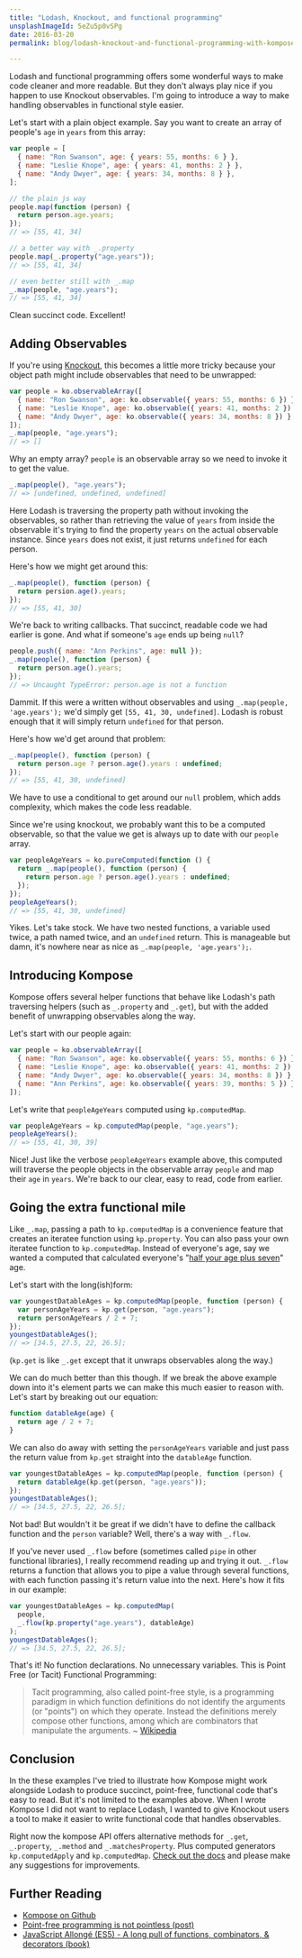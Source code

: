 ```yaml
---
title: "Lodash, Knockout, and functional programming"
unsplashImageId: 5eZu5p0vSPg
date: 2016-03-20
permalink: blog/lodash-knockout-and-functional-programming-with-kompose/index.html

---
```


Lodash and functional programming offers some wonderful ways to make code cleaner and more readable. But they don't always play nice if you happen to use Knockout observables. I'm going to introduce a way to make handling observables in functional style easier.

<!-- excerpt -->

Let's start with a plain object example. Say you want to create an array of people's `age` in `years` from this array:

```js
var people = [
  { name: "Ron Swanson", age: { years: 55, months: 6 } },
  { name: "Leslie Knope", age: { years: 41, months: 2 } },
  { name: "Andy Dwyer", age: { years: 34, months: 8 } },
];

// the plain js way
people.map(function (person) {
  return person.age.years;
});
// => [55, 41, 34]

// a better way with _.property
people.map(_.property("age.years"));
// => [55, 41, 34]

// even better still with _.map
_.map(people, "age.years");
// => [55, 41, 34]
```

Clean succinct code. Excellent!

## Adding Observables

If you're using [Knockout](http://knockoutjs.com), this becomes a little more tricky because your object path might include observables that need to be unwrapped:

```js
var people = ko.observableArray([
  { name: "Ron Swanson", age: ko.observable({ years: 55, months: 6 }) },
  { name: "Leslie Knope", age: ko.observable({ years: 41, months: 2 }) },
  { name: "Andy Dwyer", age: ko.observable({ years: 34, months: 8 }) },
]);
_.map(people, "age.years");
// => []
```

Why an empty array? `people` is an observable array so we need to invoke it to get the value.

```js
_.map(people(), "age.years");
// => [undefined, undefined, undefined]
```

Here Lodash is traversing the property path without invoking the observables, so rather than retrieving the value of `years` from inside the observable it's trying to find the property `years` on the actual observable instance. Since `years` does not exist, it just returns `undefined` for each person.

Here's how we might get around this:

```js
_.map(people(), function (person) {
  return persion.age().years;
});
// => [55, 41, 30]
```

We're back to writing callbacks. That succinct, readable code we had earlier is gone. And what if someone's `age` ends up being `null`?

```js
people.push({ name: "Ann Perkins", age: null });
_.map(people(), function (person) {
  return person.age().years;
});
// => Uncaught TypeError: person.age is not a function
```

Dammit. If this were a written without observables and using `_.map(people, 'age.years');` we'd simply get `[55, 41, 30, undefined]`. Lodash is robust enough that it will simply return `undefined` for that person.

Here's how we'd get around that problem:

```js
_.map(people(), function (person) {
  return person.age ? person.age().years : undefined;
});
// => [55, 41, 30, undefined]
```

We have to use a conditional to get around our `null` problem, which adds complexity, which makes the code less readable.

Since we're using knockout, we probably want this to be a computed observable, so that the value we get is always up to date with our `people` array.

```js
var peopleAgeYears = ko.pureComputed(function () {
  return _.map(people(), function (person) {
    return person.age ? person.age().years : undefined;
  });
});
peopleAgeYears();
// => [55, 41, 30, undefined]
```

Yikes. Let's take stock. We have two nested functions, a variable used twice, a path named twice, and an `undefined` return. This is manageable but damn, it's nowhere near as nice as `_.map(people, 'age.years');`.

## Introducing Kompose

Kompose offers several helper functions that behave like Lodash's path traversing helpers (such as `_.property` and `_.get`), but with the added benefit of unwrapping observables along the way.

Let's start with our people again:

```js
var people = ko.observableArray([
  { name: "Ron Swanson", age: ko.observable({ years: 55, months: 6 }) },
  { name: "Leslie Knope", age: ko.observable({ years: 41, months: 2 }) },
  { name: "Andy Dwyer", age: ko.observable({ years: 34, months: 8 }) },
  { name: "Ann Perkins", age: ko.observable({ years: 39, months: 5 }) },
]);
```

Let's write that `peopleAgeYears` computed using `kp.computedMap`.

```js
var peopleAgeYears = kp.computedMap(people, "age.years");
peopleAgeYears();
// => [55, 41, 30, 39]
```

Nice! Just like the verbose `peopleAgeYears` example above, this computed will traverse the people objects in the observable array `people` and map their `age` in `years`. We're back to our clear, easy to read, code from earlier.

## Going the extra functional mile

Like `_.map`, passing a path to `kp.computedMap` is a convenience feature that creates an iteratee function using `kp.property`. You can also pass your own iteratee function to `kp.computedMap`. Instead of everyone's age, say we wanted a computed that calculated everyone's "[half your age plus seven](https://www.youtube.com/watch?v=7dsVYswSfow)" age.

Let's start with the long(ish)form:

```js
var youngestDatableAges = kp.computedMap(people, function (person) {
  var personAgeYears = kp.get(person, "age.years");
  return personAgeYears / 2 + 7;
});
youngestDatableAges();
// => [34.5, 27.5, 22, 26.5];
```

(`kp.get` is like `_.get` except that it unwraps observables along the way.)

We can do much better than this though. If we break the above example down into it's element parts we can make this much easier to reason with. Let's start by breaking out our equation:

```js
function datableAge(age) {
  return age / 2 + 7;
}
```

We can also do away with setting the `personAgeYears` variable and just pass the return value from `kp.get` straight into the `datableAge` function.

```js
var youngestDatableAges = kp.computedMap(people, function (person) {
  return datableAge(kp.get(person, "age.years"));
});
youngestDatableAges();
// => [34.5, 27.5, 22, 26.5];
```

Not bad! But wouldn't it be great if we didn't have to define the callback function and the `person` variable? Well, there's a way with `_.flow`.

If you've never used `_.flow` before (sometimes called `pipe` in other functional libraries), I really recommend reading up and trying it out. `_.flow` returns a function that allows you to pipe a value through several functions, with each function passing it's return value into the next. Here's how it fits in our example:

```js
var youngestDatableAges = kp.computedMap(
  people,
  _.flow(kp.property("age.years"), datableAge)
);
youngestDatableAges();
// => [34.5, 27.5, 22, 26.5];
```

That's it! No function declarations. No unnecessary variables. This is Point Free (or Tacit) Functional Programming:

> Tacit programming, also called point-free style, is a programming paradigm in which function definitions do not identify the arguments (or "points") on which they operate. Instead the definitions merely compose other functions, among which are combinators that manipulate the arguments. ~ [Wikipedia](https://en.wikipedia.org/wiki/Tacit_programming)

## Conclusion

In the these examples I've tried to illustrate how Kompose might work alongside Lodash to produce succinct, point-free, functional code that's easy to read. But it's not limited to the examples above. When I wrote Kompose I did not want to replace Lodash, I wanted to give Knockout users a tool to make it easier to write functional code that handles observables.

Right now the kompose API offers alternative methods for `_.get`, `_.property`, `_.method` and `_.matchesProperty`. Plus computed generators `kp.computedApply` and `kp.computedMap`. [Check out the docs](https://github.com/pietvanzoen/knockout-kompose/tree/master/doc) and please make any suggestions for improvements.

## Further Reading

- [Kompose on Github](https://github.com/pietvanzoen/knockout-kompose)
- [Point-free programming is not pointless (post)](https://glebbahmutov.com/blog/point-free-programming-is-not-pointless/)
- [JavaScript Allongé (ES5) - A long pull of functions, combinators, & decorators (book)](https://leanpub.com/javascript-allonge)
